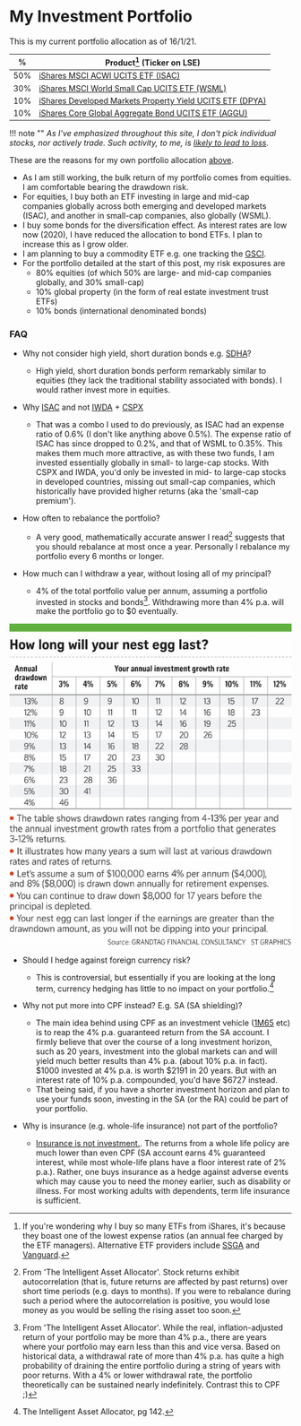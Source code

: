 # My Investment Portfolio

This is my current portfolio allocation as of 16/1/21.

| %   	| Product[^ishares] (Ticker on LSE)                                                                                                                                             	|
|-----	|-------------------------------------------------------------------------------------------------------------------------------------------------------------------------------	|
| 50% 	| [iShares MSCI ACWI UCITS ETF (ISAC)](https://www.ishares.com/uk/individual/en/products/251850/ishares-msci-acwi-ucits-etf)                                                    	|
| 30% 	| [iShares MSCI World Small Cap UCITS ETF (WSML)](https://www.ishares.com/uk/individual/en/products/296576/ishares-msci-world-small-cap-ucits-etf-usd-(acc)-fund)               	|
| 10% 	| [iShares Developed Markets Property Yield UCITS ETF (DPYA)](https://www.ishares.com/uk/individual/en/products/297188/ishares-developed-markets-property-yield-ucits-etf-fund) 	|
| 10% 	| [iShares Core Global Aggregate Bond UCITS ETF (AGGU)](https://www.ishares.com/uk/individual/en/products/291772/ishares-core-global-aggregate-bond-ucits-etf-fund)             	|

!!! note ""
    *As I've emphasized throughout this site, I don't pick individual stocks, nor actively trade. Such activity, to me, is [likely to lead to loss](2020-11-30-getting-started-with-investing.md).*

These are the reasons for my own portfolio allocation [above](2020-12-02-asset-allocation.md#asset-allocation1).

- As I am still working, the bulk return of my portfolio comes from equities. I am comfortable bearing the drawdown risk.
- For equities, I buy both an ETF investing in large and mid-cap companies globally across both emerging and developed markets (ISAC), and another in small-cap companies, also globally (WSML).
- I buy some bonds for the diversification effect. As interest rates are low now (2020), I have reduced the allocation to bond ETFs. I plan to increase this as I grow older.
- I am planning to buy a commodity ETF e.g. one tracking the [GSCI](https://en.wikipedia.org/wiki/S%26P_GSCI).
- For the portfolio detailed at the start of this post, my risk exposures are
    - 80% equities (of which 50% are large- and mid-cap companies globally, and 30% small-cap)
    - 10% global property (in the form of real estate investment trust ETFs)
    - 10% bonds (international denominated bonds)

### FAQ

- Why not consider high yield, short duration bonds e.g. [SDHA](https://www.ishares.com/ch/individual/en/products/297889/ishares-short-duration-high-yield-corp-bond-ucits-etf-fund)?
    - High yield, short duration bonds perform remarkably similar to equities (they lack the traditional stability associated with bonds). I would rather invest more in equities.
  
- Why [ISAC](https://www.ishares.com/uk/individual/en/products/251850/ishares-msci-acwi-ucits-etf) and not [IWDA](https://www.ishares.com/uk/individual/en/products/251882/) + [CSPX](https://www.ishares.com/uk/individual/en/products/253743/)
    - That was a combo I used to do previously, as ISAC had an expense ratio of 0.6% (I don't like anything above 0.5%). The expense ratio of ISAC has since dropped to 0.2%, and that of WSML to 0.35%. This makes them much more attractive, as with these two funds, I am invested essentially globally in small- to large-cap stocks. With CSPX and IWDA, you'd only be invested in mid- to large-cap stocks in developed countries, missing out small-cap companies, which historically have provided higher returns (aka the 'small-cap premium').
  
- How often to rebalance the portfolio?
    - A very good, mathematically accurate answer I read[^rebalancing] suggests that you should rebalance at most once a year. Personally I rebalance my portfolio every 6 months or longer.
  
- How much can I withdraw a year, without losing all of my principal?
    - 4% of the total portfolio value per annum, assuming a portfolio invested in stocks and bonds[^withdrawal]. Withdrawing more than 4% p.a. will make the portfolio go to $0 eventually.
  
![](/static/images/2020-01-16/how-low-nest-egg-last.jpg)
  
- Should I hedge against foreign currency risk?
    - This is controversial, but essentially if you are looking at the long term, currency hedging has little to no impact on your portfolio.[^hedging]
    
- Why not put more into CPF instead? E.g. SA (SA shielding)?
    - The main idea behind using CPF as an investment vehicle ([1M65](https://blog.seedly.sg/1m65-1-million-by-65-cpf/) etc) is to reap the 4% p.a. guaranteed return from the SA account. I firmly believe that over the course of a long investment horizon, such as 20 years, investment into the global markets can and will yield much better results than 4% p.a. (about 10% p.a. in fact). $1000 invested at 4% p.a. is worth $2191 in 20 years. But with an interest rate of 10% p.a. compounded, you'd have $6727 instead.
    - That being said, if you have a shorter investment horizon and plan to use your funds soon, investing in the SA (or the RA) could be part of your portfolio.
    
- Why is insurance (e.g. whole-life insurance) not part of the portfolio?
    - [Insurance is not investment.](https://www.valueresearchonline.com/stories/9261/do-not-mix-insurance-and-investment). The returns from a whole life policy are much lower than even CPF (SA account earns 4% guaranteed interest, while most whole-life plans have a floor interest rate of 2% p.a.). Rather, one buys insurance as a hedge against adverse events which may cause you to need the money earlier, such as disability or illness. For most working adults with dependents, term life insurance is sufficient.

[^ishares]: If you're wondering why I buy so many ETFs from iShares, it's because they boast one of the lowest expense ratios (an annual fee charged by the ETF managers). Alternative ETF providers include [SSGA](https://www.ssga.com/us/en/institutional/etfs) and [Vanguard](https://investor.vanguard.com/etf/list#/etf/asset-class/month-end-returns).
[^rebalancing]: From 'The Intelligent Asset Allocator'. Stock returns exhibit autocorrelation (that is, future returns are affected by past returns) over short time periods (e.g. days to months). If you were to rebalance during such a period where the autocorrelation is positive, you would lose money as you would be selling the rising asset too soon. 
[^withdrawal]: From 'The Intelligent Asset Allocator'. While the real, inflation-adjusted return of your portfolio may be more than 4% p.a., there are years where your portfolio may earn less than this and vice versa. Based on historical data, a withdrawal rate of more than 4% p.a. has quite a high probability of draining the entire portfolio during a string of years with poor returns. With a 4% or lower withdrawal rate, the portfolio theoretically can be sustained nearly indefinitely. Contrast this to CPF ;)
[^hedging]: The Intelligent Asset Allocator, pg 142.